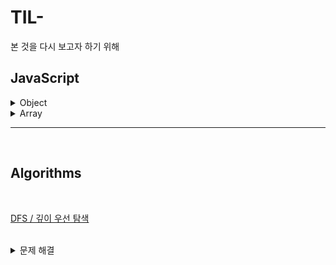 <!-- @format -->

# TIL-

본 것을 다시 보고자 하기 위해

## JavaScript

<details>
  <summary>Object</summary>
<br/>

[객체 프로퍼티 존재](./JavaScript/Object/%EA%B0%9D%EC%B2%B4%20%ED%94%84%EB%A1%9C%ED%8D%BC%ED%8B%B0%20%EC%A1%B4%EC%9E%AC.md)

[객체 프로퍼티 열거](./JavaScript/Object/%EA%B0%9D%EC%B2%B4%20%ED%94%84%EB%A1%9C%ED%8D%BC%ED%8B%B0%20%EC%97%B4%EA%B1%B0.md)

  </details>
  <details>
  <summary>Array</summary>
<br/>

[정렬](./JavaScript/Array/%EC%A0%95%EB%A0%AC.md)

  </details>

---

<br/>

## Algorithms

<br/>

[DFS / 깊이 우선 탐색](./Algorithms/DFS.md)

<br/>

<details>
  <summary>문제 해결</summary>
<br/>

[중복 값 개수 구하기](./Algorithms/%EC%A4%91%EB%B3%B5%20%EA%B0%92%20%EA%B0%9C%EC%88%98%20%EA%B5%AC%ED%95%98%EA%B8%B0.md)

  </details>
